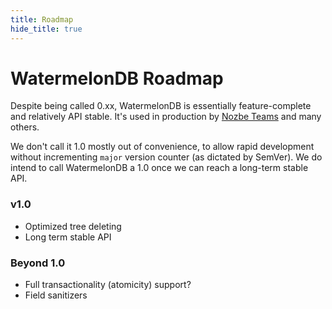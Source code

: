 ```yaml
---
title: Roadmap
hide_title: true
---
```

# WatermelonDB Roadmap

Despite being called 0.xx, WatermelonDB is essentially feature-complete and relatively API stable. It's used in production by [Nozbe Teams](https://nozbe.com) and many others.

We don't call it 1.0 mostly out of convenience, to allow rapid development without incrementing `major` version counter (as dictated by SemVer). We do intend to call WatermelonDB a 1.0 once we can reach a long-term stable API.

### v1.0

- Optimized tree deleting
- Long term stable API

### Beyond 1.0

- Full transactionality (atomicity) support?
- Field sanitizers
